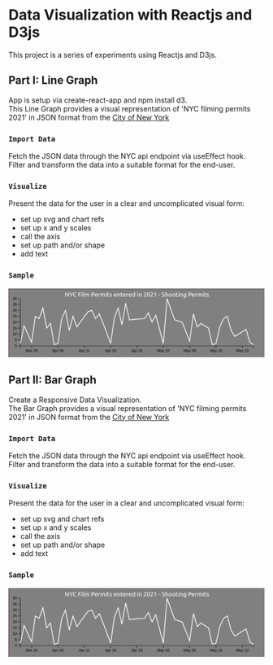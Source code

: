 # Data Visualization with Reactjs and D3js

This project is a series of experiments using Reactjs and D3js.

## Part I: Line Graph

App is setup via create-react-app and npm install d3.\
This Line Graph provides a visual representation of 'NYC filming permits 2021' in JSON format from the [City of New York](https://data.cityofnewyork.us/resource/tg4x-b46p.json)

### `Import Data`

Fetch the JSON data through the NYC api endpoint via useEffect hook.\
Filter and transform the data into a suitable format for the end-user.

### `Visualize`

Present the data for the user in a clear and uncomplicated visual form:

- set up svg and chart refs
- set up x and y scales
- call the axis
- set up path and/or shape
- add text

### `Sample`

![Graph of NYC filming permits 2021 by date](nyc-filmings-graph.png "Graph of 2021 NYC filming permits")

## Part II: Bar Graph

Create a Responsive Data Visualization.\
The Bar Graph provides a visual representation of 'NYC filming permits 2021' in JSON format from the [City of New York](https://data.cityofnewyork.us/resource/tg4x-b46p.json)

### `Import Data`

Fetch the JSON data through the NYC api endpoint via useEffect hook.\
Filter and transform the data into a suitable format for the end-user.

### `Visualize`

Present the data for the user in a clear and uncomplicated visual form:

- set up svg and chart refs
- set up x and y scales
- call the axis
- set up path and/or shape
- add text

### `Sample`

![Graph of NYC filming permits 2021 by date](nyc-filmings-graph.png "Graph of 2021 NYC filming permits")
